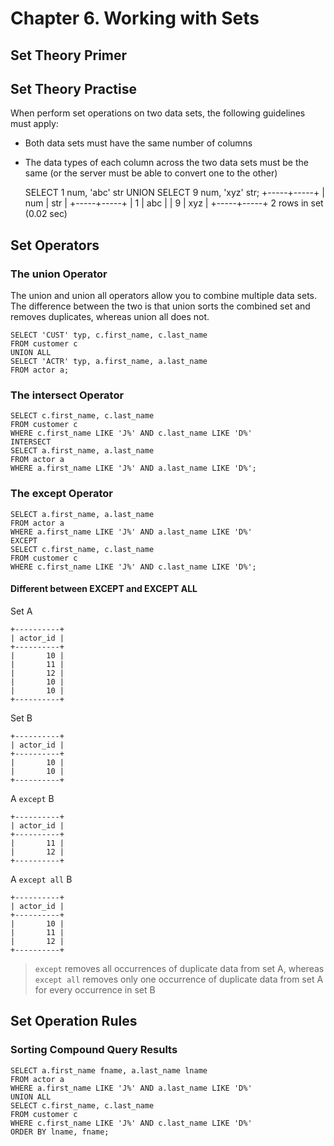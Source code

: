 # Chapter 6. Working with Sets

## Set Theory Primer

## Set Theory Practise

When perform set operations on two data sets, the following guidelines must apply:

- Both data sets must have the same number of columns
- The data types of each column across the two data sets must be the same (or the server must be able to convert one to
  the other)

  SELECT 1 num, 'abc' str
  UNION
  SELECT 9 num, 'xyz' str;
  +-----+-----+
  | num | str |
  +-----+-----+
  | 1 | abc |
  | 9 | xyz |
  +-----+-----+
  2 rows in set (0.02 sec)

## Set Operators

### The union Operator

The union and union all operators allow you to combine multiple data sets. The difference between the two is that union
sorts the combined set and removes duplicates, whereas union all does not.

    SELECT 'CUST' typ, c.first_name, c.last_name
    FROM customer c
    UNION ALL
    SELECT 'ACTR' typ, a.first_name, a.last_name
    FROM actor a;

### The intersect Operator

    SELECT c.first_name, c.last_name
    FROM customer c
    WHERE c.first_name LIKE 'J%' AND c.last_name LIKE 'D%'
    INTERSECT
    SELECT a.first_name, a.last_name
    FROM actor a
    WHERE a.first_name LIKE 'J%' AND a.last_name LIKE 'D%';

### The except Operator

    SELECT a.first_name, a.last_name
    FROM actor a
    WHERE a.first_name LIKE 'J%' AND a.last_name LIKE 'D%'
    EXCEPT
    SELECT c.first_name, c.last_name
    FROM customer c
    WHERE c.first_name LIKE 'J%' AND c.last_name LIKE 'D%';

#### Different between EXCEPT and EXCEPT ALL

Set A

    +----------+
    | actor_id |
    +----------+
    |       10 |
    |       11 |
    |       12 |
    |       10 |
    |       10 |
    +----------+

Set B

    +----------+
    | actor_id |
    +----------+
    |       10 |
    |       10 |
    +----------+

A `except` B

    +----------+
    | actor_id |
    +----------+
    |       11 |
    |       12 |
    +----------+

A `except all` B

    +----------+
    | actor_id |
    +----------+
    |       10 |
    |       11 |
    |       12 |
    +----------+

> `except` removes all occurrences of duplicate data from set A, whereas `except all` removes only one occurrence of
> duplicate data from set A for every occurrence in set B

## Set Operation Rules

### Sorting Compound Query Results

    SELECT a.first_name fname, a.last_name lname
    FROM actor a
    WHERE a.first_name LIKE 'J%' AND a.last_name LIKE 'D%'
    UNION ALL
    SELECT c.first_name, c.last_name
    FROM customer c
    WHERE c.first_name LIKE 'J%' AND c.last_name LIKE 'D%'
    ORDER BY lname, fname;



